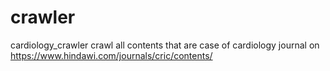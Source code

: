 # crawler
 cardiology_crawler crawl all contents that are case of cardiology journal on https://www.hindawi.com/journals/cric/contents/
